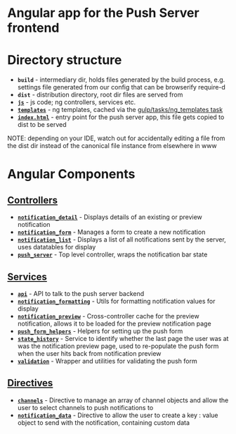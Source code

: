 Angular app for the Push Server frontend
================

# Directory structure

- **<code>build</code>** - intermediary dir, holds files generated by the build process, e.g. settings file generated from our config that can be browserify require-d
- **<code>dist</code>** - distribution directory, root dir files are served from
- [**<code>js</code>**](/www/js) - js code; ng controllers, services etc.
- [**<code>templates</code>**](/www/templates) - ng templates, cached via the [gulp/tasks/ng_templates task](https://github.com/EFForg/pushserver/blob/master/gulp/tasks/ng_templates.js)
- [**<code>index.html</code>**](/www/index.html) - entry point for the push server app, this file gets copied to dist to be served

NOTE: depending on your IDE, watch out for accidentally editing a file from the dist dir instead of the canonical file instance from elsewhere in www

# Angular Components

## [Controllers](/www/js/controllers)

- [**<code>notification_detail</code>**](/www/js/controllers/notification_detail.js) - Displays details of an existing or preview notification
- [**<code>notification_form</code>**](/www/js/controllers/notification_form.js) - Manages a form to create a new notification
- [**<code>notification_list</code>**](/www/js/controllers/notification_list.js) - Displays a list of all notifications sent by the server, uses datatables for display
- [**<code>push_server</code>**](/www/js/controllers/push_server.js) - Top level controller, wraps the notification bar state

## [Services](/www/js/services)

- [**<code>api</code>**](/www/js/services/api.js) - API to talk to the push server backend
- [**<code>notification_formatting</code>**](/www/js/services/notification_formatting.js) - Utils for formatting notification values for display
- [**<code>notification_preview</code>**](/www/js/services/notification_preview.js) - Cross-controller cache for the preview notification, allows it to be loaded for the preview notification page
- [**<code>push_form_helpers</code>**](/www/js/services/push_form_helpers.js) - Helpers for setting up the push form
- [**<code>state_history</code>**](/www/js/services/state_history.js) - Service to identify whether the last page the user was at was the notification preview page, used to re-populate the push form when the user hits back from notification preview
- [**<code>validation</code>**](/www/js/services/validation.js) - Wrapper and utilities for validating the push form

## [Directives](/www/js/directives)

- [**<code>channels</code>**](/www/js/directives/channels.js) - Directive to manage an array of channel objects and allow the user to select channels to push notifications to
- [**<code>notification_data</code>**](/www/js/directives/notification_data.js) - Directive to allow the user to create a key : value object to send with the notification, containing custom data
